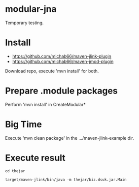 # modular-jna
Temporary testing.

# Install

* https://github.com/michab66/maven-jlink-plugin
* https://github.com/michab66/maven-jmod-plugin

Download repo, execute 'mvn install' for both.

# Prepare .module packages
Perform 'mvn install' in CreateModular*

# Big Time
Execute 'mvn clean package' in the .../maven-jlink-example dir.

# Execute result
`cd thejar`

`target/maven-jlink/bin/java -m thejar/biz.dsuk.jar.Main`



